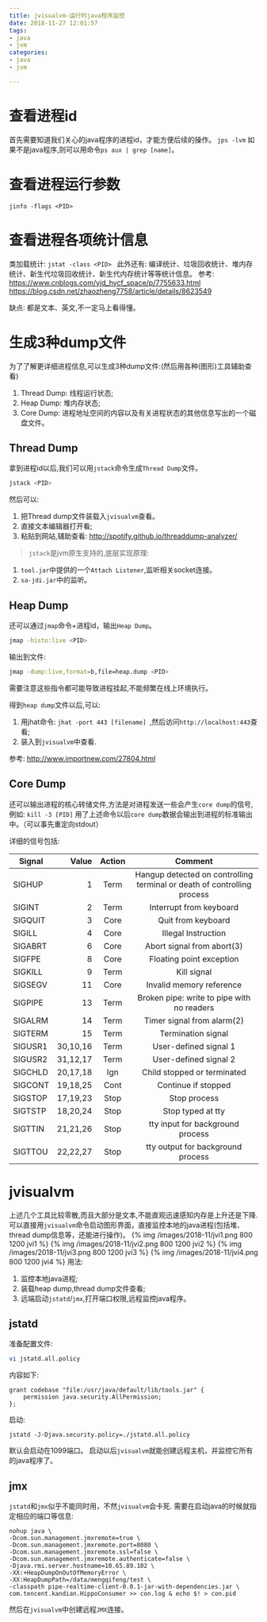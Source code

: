 ```yaml
---
title: jvisualvm-运行时java程序监控
date: 2018-11-27 12:01:57
tags:
- java
- jvm
categories:
- java
- jvm

---
```


# 查看进程id
首先需要知道我们关心的java程序的进程id，才能方便后续的操作。
`jps -lvm`
如果不是java程序,则可以用命令`ps aux | grep [name]`。

# 查看进程运行参数
`jinfo -flags <PID>`

# 查看进程各项统计信息
类加载统计:
`jstat -class <PID> `
此外还有:   编译统计、垃圾回收统计、堆内存统计、新生代垃圾回收统计、新生代内存统计等等统计信息。
参考: https://www.cnblogs.com/yjd_hycf_space/p/7755633.html
https://blog.csdn.net/zhaozheng7758/article/details/8623549

缺点: 都是文本、英文,不一定马上看得懂。

# 生成3种dump文件
为了了解更详细进程信息,可以生成3种dump文件:(然后用各种(图形)工具辅助查看)
1. Thread Dump: 线程运行状态;
2. Heap Dump: 堆内存状态;
3. Core Dump: 进程地址空间的内容以及有关进程状态的其他信息写出的一个磁盘文件。

## Thread Dump
拿到进程id以后,我们可以用`jstack`命令生成`Thread Dump`文件。
```sh
jstack <PID>  
```
然后可以:
1. 把Thread dump文件装载入`jvisualvm`查看。
2. 直接文本编辑器打开看;
3. 粘贴到网站,辅助查看: http://spotify.github.io/threaddump-analyzer/

>`jstack`是jvm原生支持的,底层实现原理:
1. `tool.jar`中提供的一个`Attach Listener`,监听相关socket连接。
2. `sa-jdi.jar`中的监听。

## Heap Dump
还可以通过`jmap`命令+进程id，输出`Heap Dump`。
```sh
jmap -histo:live <PID>
```
输出到文件:
```sh
jmap -dump:live,format=b,file=heap.dump <PID>
```
需要注意这些指令都可能导致进程挂起,不能频繁在线上环境执行。

得到`heap dump`文件以后,可以:
1. 用jhat命令: `jhat -port 443 [filename] `,然后访问`http://localhost:443`查看;
2. 装入到`jvisualvm`中查看.

参考: http://www.importnew.com/27804.html


## Core Dump
还可以输出进程的核心转储文件,方法是对进程发送一些会产生`core dump`的信号,例如:
`kill -3 [PID]`
用了上述命令以后`core dump`数据会输出到进程的标准输出中。（可以事先重定向stdout）

详细的信号包括:

|Signal |    Value  |   Action |  Comment|
| ------- | ------:| :------:| :-------------:|
|SIGHUP    |    1  |     Term |   Hangup detected on controlling terminal or death of controlling process
|SIGINT       | 2     |  Term |   Interrupt from keyboard
|SIGQUIT   |    3     |  Core  | Quit from keyboard
|SIGILL     |  4    |   Core   | Illegal Instruction
   |SIGABRT    |   6    |   Core  |  Abort signal from abort(3)
   |SIGFPE     |  8   |   Core  |  Floating point exception
   |SIGKILL     |  9    |   Term  |  Kill signal
   |SIGSEGV    |  11   |    Core  |  Invalid memory reference
   |SIGPIPE   |   13    |   Term  |  Broken pipe: write to pipe with no readers
   |SIGALRM    |  14   |    Term  |  Timer signal from alarm(2)
   |SIGTERM   |   15     |  Term  |  Termination signal
   |SIGUSR1  | 30,10,16  |  Term |   User-defined signal 1
   |SIGUSR2  | 31,12,17  |  Term  |  User-defined signal 2
   |SIGCHLD  | 20,17,18  |  Ign  |  Child stopped or terminated
   |SIGCONT |  19,18,25 |    Cont |   Continue if stopped
   |SIGSTOP  | 17,19,23  |  Stop  |  Stop process
   |SIGTSTP  | 18,20,24 |   Stop  |  Stop typed at tty
   |SIGTTIN  | 21,21,26 |   Stop   | tty input for background process
   |SIGTTOU  | 22,22,27  |  Stop  |  tty output for background process

# jvisualvm
上述几个工具比较零散,而且大部分是文本,不能直观迅速感知内存是上升还是下降.
可以直接用`jvisualvm`命令启动图形界面，直接监控本地的java进程(包括堆、thread dump信息等，还能进行操作)。
{% img /images/2018-11/jvi1.png 800 1200 jvi1 %}
{% img /images/2018-11/jvi2.png 800 1200 jvi2 %}
{% img /images/2018-11/jvi3.png 800 1200 jvi3 %}
{% img /images/2018-11/jvi4.png 800 1200 jvi4 %}
用法:
1. 监控本地java进程;
2. 装载heap dump,thread dump文件查看;
3. 远端启动`jstatd`/`jmx`,打开端口权限,远程监控java程序。

## jstatd
准备配置文件:
```sh
vi jstatd.all.policy 
```
内容如下:
```
grant codebase "file:/usr/java/default/lib/tools.jar" {   
    permission java.security.AllPermission;   
};
```
启动:
```
jstatd -J-Djava.security.policy=./jstatd.all.policy
```
默认会启动在1099端口。
启动以后`jvisualvm`就能创建远程主机，并监控它所有的java程序了。

## jmx
`jstatd`和`jmx`似乎不能同时用，不然`jvisualvm`会卡死.
需要在启动java的时候就指定相应的端口等信息:
```
nohup java \
-Dcom.sun.management.jmxremote=true \
-Dcom.sun.management.jmxremote.port=8080 \
-Dcom.sun.management.jmxremote.ssl=false \
-Dcom.sun.management.jmxremote.authenticate=false \
-Djava.rmi.server.hostname=10.65.89.102 \
-XX:+HeapDumpOnOutOfMemoryError \
-XX:HeapDumpPath=/data/mengqifeng/test \
-classpath pipe-realtime-client-0.0.1-jar-with-dependencies.jar \
com.tencent.kandian.HippoConsumer >> con.log & echo $! > con.pid
```
然后在`jvisualvm`中创建远程`JMX`连接。